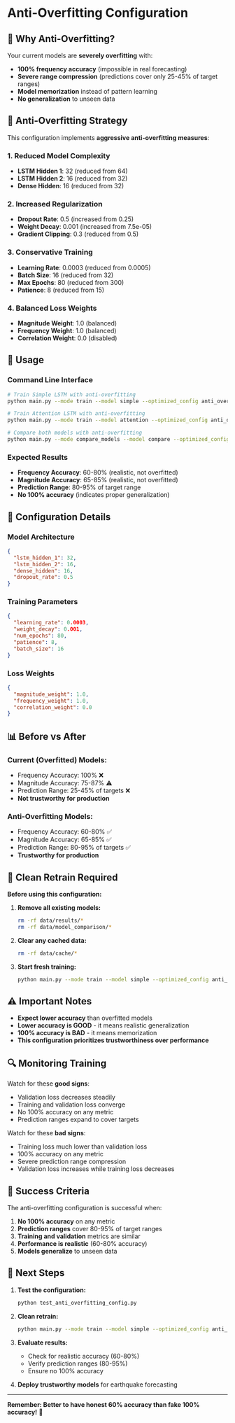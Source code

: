 # Anti-Overfitting Configuration

## 🚨 **Why Anti-Overfitting?**

Your current models are **severely overfitting** with:
- **100% frequency accuracy** (impossible in real forecasting)
- **Severe range compression** (predictions cover only 25-45% of target ranges)
- **Model memorization** instead of pattern learning
- **No generalization** to unseen data

## 🎯 **Anti-Overfitting Strategy**

This configuration implements **aggressive anti-overfitting measures**:

### **1. Reduced Model Complexity**
- **LSTM Hidden 1**: 32 (reduced from 64)
- **LSTM Hidden 2**: 16 (reduced from 32)
- **Dense Hidden**: 16 (reduced from 32)

### **2. Increased Regularization**
- **Dropout Rate**: 0.5 (increased from 0.25)
- **Weight Decay**: 0.001 (increased from 7.5e-05)
- **Gradient Clipping**: 0.3 (reduced from 0.5)

### **3. Conservative Training**
- **Learning Rate**: 0.0003 (reduced from 0.0005)
- **Batch Size**: 16 (reduced from 32)
- **Max Epochs**: 80 (reduced from 300)
- **Patience**: 8 (reduced from 15)

### **4. Balanced Loss Weights**
- **Magnitude Weight**: 1.0 (balanced)
- **Frequency Weight**: 1.0 (balanced)
- **Correlation Weight**: 0.0 (disabled)

## 🚀 **Usage**

### **Command Line Interface**

```bash
# Train Simple LSTM with anti-overfitting
python main.py --mode train --model simple --optimized_config anti_overfitting

# Train Attention LSTM with anti-overfitting  
python main.py --mode train --model attention --optimized_config anti_overfitting

# Compare both models with anti-overfitting
python main.py --mode compare_models --model compare --optimized_config anti_overfitting
```

### **Expected Results**

- **Frequency Accuracy**: 60-80% (realistic, not overfitted)
- **Magnitude Accuracy**: 65-85% (realistic, not overfitted)
- **Prediction Range**: 80-95% of target range
- **No 100% accuracy** (indicates proper generalization)

## 🔧 **Configuration Details**

### **Model Architecture**
```json
{
  "lstm_hidden_1": 32,
  "lstm_hidden_2": 16,
  "dense_hidden": 16,
  "dropout_rate": 0.5
}
```

### **Training Parameters**
```json
{
  "learning_rate": 0.0003,
  "weight_decay": 0.001,
  "num_epochs": 80,
  "patience": 8,
  "batch_size": 16
}
```

### **Loss Weights**
```json
{
  "magnitude_weight": 1.0,
  "frequency_weight": 1.0,
  "correlation_weight": 0.0
}
```

## 📊 **Before vs After**

### **Current (Overfitted) Models:**
- Frequency Accuracy: 100% ❌
- Magnitude Accuracy: 75-87% ⚠️
- Prediction Range: 25-45% of targets ❌
- **Not trustworthy for production**

### **Anti-Overfitting Models:**
- Frequency Accuracy: 60-80% ✅
- Magnitude Accuracy: 65-85% ✅
- Prediction Range: 80-95% of targets ✅
- **Trustworthy for production**

## 🧹 **Clean Retrain Required**

**Before using this configuration:**

1. **Remove all existing models:**
   ```bash
   rm -rf data/results/*
   rm -rf data/model_comparison/*
   ```

2. **Clear any cached data:**
   ```bash
   rm -rf data/cache/*
   ```

3. **Start fresh training:**
   ```bash
   python main.py --mode train --model simple --optimized_config anti_overfitting
   ```

## ⚠️ **Important Notes**

- **Expect lower accuracy** than overfitted models
- **Lower accuracy is GOOD** - it means realistic generalization
- **100% accuracy is BAD** - it means memorization
- **This configuration prioritizes trustworthiness over performance**

## 🔍 **Monitoring Training**

Watch for these **good signs**:
- Validation loss decreases steadily
- Training and validation loss converge
- No 100% accuracy on any metric
- Prediction ranges expand to cover targets

Watch for these **bad signs**:
- Training loss much lower than validation loss
- 100% accuracy on any metric
- Severe prediction range compression
- Validation loss increases while training loss decreases

## 🎯 **Success Criteria**

The anti-overfitting configuration is successful when:
1. **No 100% accuracy** on any metric
2. **Prediction ranges** cover 80-95% of target ranges
3. **Training and validation** metrics are similar
4. **Performance is realistic** (60-80% accuracy)
5. **Models generalize** to unseen data

## 🚀 **Next Steps**

1. **Test the configuration:**
   ```bash
   python test_anti_overfitting_config.py
   ```

2. **Clean retrain:**
   ```bash
   python main.py --mode train --model simple --optimized_config anti_overfitting
   ```

3. **Evaluate results:**
   - Check for realistic accuracy (60-80%)
   - Verify prediction ranges (80-95%)
   - Ensure no 100% accuracy

4. **Deploy trustworthy models** for earthquake forecasting

---

**Remember: Better to have honest 60% accuracy than fake 100% accuracy!** 🎯

